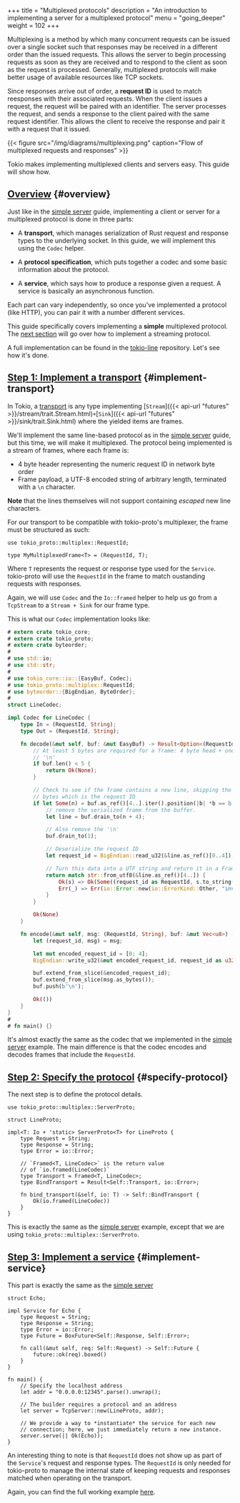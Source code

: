 +++
title = "Multiplexed protocols"
description = "An introduction to implementing a server for a multiplexed protocol"
menu = "going_deeper"
weight = 102
+++

Multiplexing is a method by which many concurrent requests can be issued over a
single socket such that responses may be received in a different order than the
issued requests. This allows the server to begin processing requests as soon as
they are received and to respond to the client as soon as the request is
processed. Generally, multiplexed protocols will make better usage of available
resources like TCP sockets.

Since responses arrive out of order, a **request ID** is used to match
reesponses with their associated requests. When the client issues a request, the
request will be paired with an identifier. The server processes the request, and
sends a response to the client paired with the same request identifier. This
allows the client to receive the response and pair it with a request that it
issued.

{{< figure src="/img/diagrams/multiplexing.png"
caption="Flow of multiplexed requests and responses" >}}

Tokio makes implementing multiplexed clients and servers easy. This
guide will show how.

## [Overview](#overview) {#overview}

Just like in the [simple server](TODO) guide, implementing a client or server
for a multiplexed protocol is done in three parts:

- A **transport**, which manages serialization of Rust request and response
  types to the underlying socket. In this guide, we will implement this using
  the `Codec` helper.

- A **protocol specification**, which puts together a codec and some basic
  information about the protocol.

- A **service**, which says how to produce a response given a request. A
  service is basically an asynchronous function.

Each part can vary independently, so once you've implemented a protocol
(like HTTP), you can pair it with a number different services.

This guide specifically covers implementing a **simple** multiplexed protocol.
The [next section](TODO) will go over how to implement a streaming protocol.

A full implementation can be found in the
[tokio-line](https://github.com/tokio-rs/tokio-line/blob/master/multiplexed/src/lib.rs)
repository. Let's see how it's done.

## [Step 1: Implement a transport](#implement-transport) {#implement-transport}

In Tokio, a [transport](/docs/going-deeper/architecture/#framing) is any type
implementing [`Stream`]({{< api-url "futures" >}}/stream/trait.Stream.html)` +
`[`Sink`]({{< api-url "futures" >}}/sink/trait.Sink.html) where the yielded
items are frames.

We'll implement the same line-based protocol as in the [simple server](TODO)
guide, but this time, we will make it multiplexed. The protocol being
implemented is a stream of frames, where each frame is:

* 4 byte header representing the numeric request ID in network byte order
* Frame payload, a UTF-8 encoded string of arbitrary length, terminated with a
  `\n` character.

**Note** that the lines themselves will not support containing *escaped* new
line characters.

For our transport to be compatible with tokio-proto's multiplexer, the frame
must be structured as such:

```rust,ignore
use tokio_proto::multiplex::RequestId;

type MyMultiplexedFrame<T> = (RequestId, T);
```

Where `T` represents the request or response type used for the `Service`.
tokio-proto will use the `RequestId` in the frame to match oustanding requests
with responses.

Again, we will use `Codec` and the `Io::framed` helper to help us go from a
`TcpStream` to a `Stream + Sink` for our frame type.

This is what our `Codec` implementation looks like:

```rust
# extern crate tokio_core;
# extern crate tokio_proto;
# extern crate byteorder;
#
# use std::io;
# use std::str;
#
# use tokio_core::io::{EasyBuf, Codec};
# use tokio_proto::multiplex::RequestId;
# use byteorder::{BigEndian, ByteOrder};
#
struct LineCodec;

impl Codec for LineCodec {
    type In = (RequestId, String);
    type Out = (RequestId, String);

    fn decode(&mut self, buf: &mut EasyBuf) -> Result<Option<(RequestId, String)>, io::Error> {
        // At least 5 bytes are required for a frame: 4 byte head + one byte
        // '\n'
        if buf.len() < 5 {
            return Ok(None);
        }

        // Check to see if the frame contains a new line, skipping the first 4
        // bytes which is the request ID
        if let Some(n) = buf.as_ref()[4..].iter().position(|b| *b == b'\n') {
            // remove the serialized frame from the buffer.
            let line = buf.drain_to(n + 4);

            // Also remove the '\n'
            buf.drain_to(1);

            // Deserialize the request ID
            let request_id = BigEndian::read_u32(&line.as_ref()[0..4]);

            // Turn this data into a UTF string and return it in a Frame.
            return match str::from_utf8(&line.as_ref()[4..]) {
                Ok(s) => Ok(Some((request_id as RequestId, s.to_string()))),
                Err(_) => Err(io::Error::new(io::ErrorKind::Other, "invalid string")),
            }
        }

        Ok(None)
    }

    fn encode(&mut self, msg: (RequestId, String), buf: &mut Vec<u8>) -> io::Result<()> {
        let (request_id, msg) = msg;

        let mut encoded_request_id = [0; 4];
        BigEndian::write_u32(&mut encoded_request_id, request_id as u32);

        buf.extend_from_slice(&encoded_request_id);
        buf.extend_from_slice(msg.as_bytes());
        buf.push(b'\n');

        Ok(())
    }
}
#
# fn main() {}
```

It's almost exactly the same as the codec that we implemented in the [simple
server](/docs/getting-started/simple-server) example. The main difference is
that the codec encodes and decodes frames that include the `RequestId`.

## [Step 2: Specify the protocol](#specify-protocol) {#specify-protocol}

The next step is to define the protocol details.

```rust,ignore
use tokio_proto::multiplex::ServerProto;

struct LineProto;

impl<T: Io + 'static> ServerProto<T> for LineProto {
    type Request = String;
    type Response = String;
    type Error = io::Error;

    // `Framed<T, LineCodec>` is the return value
    // of `io.framed(LineCodec)`
    type Transport = Framed<T, LineCodec>;
    type BindTransport = Result<Self::Transport, io::Error>;

    fn bind_transport(&self, io: T) -> Self::BindTransport {
        Ok(io.framed(LineCodec))
    }
}
```

This is exactly the same as the [simple
server](/docs/getting-started/simple-server#specify-protocol) example, except
that we are using `tokio_proto::multiplex::ServerProto`.

## [Step 3: Implement a service](#implement-service) {#implement-service}

This part is exactly the same as the [simple
server](/docs/getting-started/simple-server#implement-service)

```rust,ignore
struct Echo;

impl Service for Echo {
    type Request = String;
    type Response = String;
    type Error = io::Error;
    type Future = BoxFuture<Self::Response, Self::Error>;

    fn call(&mut self, req: Self::Request) -> Self::Future {
        future::ok(req).boxed()
    }
}

fn main() {
    // Specify the localhost address
    let addr = "0.0.0.0:12345".parse().unwrap();

    // The builder requires a protocol and an address
    let server = TcpServer::new(LineProto, addr);

    // We provide a way to *instantiate* the service for each new
    // connection; here, we just immediately return a new instance.
    server.serve(|| Ok(Echo));
}
```

An interesting thing to note is that `RequestId` does not show up as part of the
`Service`'s request and response types. The `RequestId` is only needed for
tokio-proto to manage the internal state of keeping requests and responses
matched when operating on the transport.

Again, you can find the full working example
[here](https://github.com/tokio-rs/tokio-line/tree/master/multiplexed).
